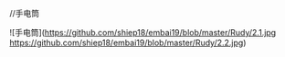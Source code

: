 //手电筒


![手电筒](https://github.com/shiep18/embai19/blob/master/Rudy/2.1.jpg https://github.com/shiep18/embai19/blob/master/Rudy/2.2.jpg)
